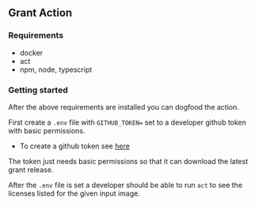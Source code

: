 ## Grant Action
### Requirements
- docker
- act
- npm, node, typescript

### Getting started
After the above requirements are installed you can dogfood the action.

First create a `.env` file with `GITHUB_TOKEN=` set to a developer github token with basic permissions.
- To create a github token see [here](https://docs.github.com/en/authentication/keeping-your-account-and-data-secure/managing-your-personal-access-tokens)

The token just needs basic permissions so that it can download the latest grant release.

After the `.env` file is set a developer should be able to run `act` to see the licenses listed for the given input image.
